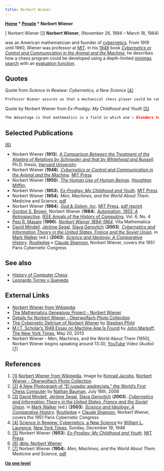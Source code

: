 ```yaml
---
title: Norbert Wiener
---
```

**[Home](Home "Home") \* [People](People "People") \* Norbert Wiener**



[ Norbert Wiener <a id="cite-note-1" href="#cite-ref-1">[1]</a>
**Norbert Wiener**, (November 26, 1894 – March 18, 1964)  

was an American mathematician and founder of [cybernetics](https://en.wikipedia.org/wiki/Cybernetics). From 1919 until 1960, Wiener was professor at [MIT](Massachusetts_Institute_of_Technology "Massachusetts Institute of Technology"). In his [1948](Timeline#1948 "Timeline") book *[Cybernetics or Control and Communication in the Animal and the Machine](https://en.wikipedia.org/wiki/Cybernetics:_Or_Control_and_Communication_in_the_Animal_and_the_Machine)*, he describes how a chess program could be developed using a depth-limited [minimax search](Minimax "Minimax") with an [evaluation function](Evaluation_Function "Evaluation Function"). 



## Quotes


Quote from *Science in Rewiew: Cybernetics, a New Science* <a id="cite-note-4" href="#cite-ref-4">[4]</a>




```C++
Professor Wiener assures us that a mechanical chess player could be constructed that "might very well be as good a player as the vast majority of the human race." Since each mechanical brain provides the knowledge with which to build a better mechanical brain, it is conceivable that eventually we may build a better mechanical brain, it is conceivable that eventually we may build machines that will surpass the best human brains in thinking capacity, that may not only do all man's work for him but also solve such problems as the control of the atomic bomb and how to reconcile east and west. All that would be left for man to do would be to devise ways to stop the machine from destroying him. 

```

Quote by Norbert Wiener from *Ex-Prodigy: My Childhood and Youth* <a id="cite-note-5" href="#cite-ref-5">[5]</a>




```C++
The Advantage is that mathematics is a field in which one's blunders tend to show very clearly and can be corrected or erased with a stroke of the pencil. It is a field which has often been compared with chess, but differs from the latter in that it is only one's best moments that count and not one's worst. A single inattention may lose a chess game, whereas a single successful approach to a problem, among many which have been relegated to the wastebasket, will make a mathematician's reputation. 

```

## Selected Publications


<a id="cite-note-6" href="#cite-ref-6">[6]</a>



* Norbert Wiener (**1913**). *[A Comparison Between the Treatment of the Algebra of Relatives by Schroeder and that by Whitehead and Russell](https://www.worldcat.org/title/comparison-between-the-treatment-of-algebra-of-relatives-by-schroeder-and-that-by-whitehead-and-russell/oclc/500505175)*. Ph.D. thesis, [Harvard University](Harvard_University "Harvard University")
* Norbert Wiener (**1948**). *[Cybernetics or Control and Communication in the Animal and the Machine](https://en.wikipedia.org/wiki/Cybernetics:_Or_Control_and_Communication_in_the_Animal_and_the_Machine)*. [MIT Press](https://en.wikipedia.org/wiki/MIT_Press)
* Norbert Wiener (**1950**). *[The Human Use of Human Beings](https://en.wikipedia.org/wiki/The_Human_Use_of_Human_Beings)*. [Houghton Mifflin](https://en.wikipedia.org/wiki/Houghton_Mifflin_Harcourt),
* Norbert Wiener (**1953**). *[Ex-Prodigy: My Childhood and Youth](https://mitpress.mit.edu/books/ex-prodigy)*. [MIT Press](https://en.wikipedia.org/wiki/MIT_Press)
* Norbert Wiener (**1954**). *Men, Machines, and the World About Them*. Medicine and Science, [pdf](http://www.robertspahr.com/teaching/hnm/wiener_men_machines_and_the_world_about.pdf)
* Norbert Wiener (**1964**). *[God & Golem, Inc](https://mitpress.mit.edu/books/god-golem-inc)*. [MIT Press](https://en.wikipedia.org/wiki/MIT_Press), [pdf reprint](http://luisguillermo.com/diosygolem/God_and_Golem_Inc.pdf)
* [Gordon S. Brown](https://en.wikipedia.org/wiki/Gordon_S._Brown), Norbert Wiener (**1984**). *[Automation, 1955: A Retrospective](https://ieeexplore.ieee.org/document/4640788)*. [IEEE Annals of the History of Computing](IEEE#Annals "IEEE"), Vol. 6, No. 4
* [Pesi R. Masani](Mathematician#PRMasani "Mathematician") (**1990**). *[Norbert Wiener 1894–1964](https://link.springer.com/book/10.1007%2F978-3-0348-9252-0)*. Vita Mathematica
* [David Mindell](http://mindell.scripts.mit.edu/homepage/), [Jérôme Segal](http://jerome-segal.de/acc-en.htm), [Slava Gerovitch](http://web.mit.edu/slava/homepage/) (**2003**). *[Cybernetics and Information Theory in the United States, France and the Soviet Union](https://www.infoamerica.org/documentos_word/shannon-wiener.htm)*. in [Mark Walker](https://de.wikipedia.org/wiki/Mark_Walker_(Wissenschaftshistoriker)) (ed.) (**2003**). *[Science and Ideology: A Comparative History](https://www.crcpress.com/Science-and-Ideology-A-Comparative-History/Walker/p/book/9780415279994)*. [Routledge](https://en.wikipedia.org/wiki/Routledge) » [Claude Shannon](Claude_Shannon "Claude Shannon"), Norbert Wiener, covers the 1951 Paris Cybernetic Congress


## See also


* [History of Computer Chess](History "History").
* [Leonardo Torres y Quevedo](Leonardo_Torres_y_Quevedo "Leonardo Torres y Quevedo")


## External Links


* [Norbert Wiener from Wikipedia](https://en.wikipedia.org/wiki/Norbert_Wiener)
* [The Mathematics Genealogy Project - Norbert Wiener](https://www.genealogy.math.ndsu.nodak.edu/id.php?id=25222)
* [Details for Norbert Wiener - Oberwolfach Photo Collection](https://opc.mfo.de/person_detail?id=4520)
* [The Cybernetic Delirium of Norbert Wiener](http://project.cyberpunk.ru/idb/cybernetic_delirium.html) by [Stephen Pfohl](https://www.bc.edu/bc-web/schools/mcas/departments/sociology/people/faculty-directory/stephen-j-pfohl.html)
* [M.I.T. Scholar’s 1949 Essay on Machine Age Is Found](https://www.nytimes.com/2013/05/21/science/mit-scholars-1949-essay-on-machine-age-is-found.html) by [John Markoff](https://en.wikipedia.org/wiki/John_Markoff), [The New York Times](https://en.wikipedia.org/wiki/The_New_York_Times), May 20, 2013
* Norbert Wiener - Men, Machines, and the World About Them (1950), Norbert Wiener begins speaking around 13:30, [YouTube](https://en.wikipedia.org/wiki/YouTube) Video (Audio) <a id="cite-note-7" href="#cite-ref-7">[7]</a>


 
## References


1. <a id="cite-ref-1" href="#cite-note-1">[1]</a> [Norbert Wiener from Wikipedia](https://en.wikipedia.org/wiki/Norbert_Wiener), Image by [Konrad Jacobs](Mathematician#KJacobs "Mathematician"), [Norbert Wiener - Oberwolfach Photo Collection](https://opc.mfo.de/detail?photo_id=4520)
2. <a id="cite-ref-2" href="#cite-note-2">[2]</a> [A New Photograph of “El jugador ajedrecista,” the World’s First Chess Computer](http://nathanbauman.com/seoulhero/nfblog/?p=317) by [Nathan Bauman](http://nathanbauman.com/), July 16th, 2006
3. <a id="cite-ref-3" href="#cite-note-3">[3]</a> [David Mindell](http://mindell.scripts.mit.edu/homepage/), [Jérôme Segal](http://jerome-segal.de/acc-en.htm), [Slava Gerovitch](http://web.mit.edu/slava/homepage/) (**2003**). *[Cybernetics and Information Theory in the United States, France and the Soviet Union](https://www.infoamerica.org/documentos_word/shannon-wiener.htm)*. in [Mark Walker](https://de.wikipedia.org/wiki/Mark_Walker_(Wissenschaftshistoriker)) (ed.) (**2003**). *[Science and Ideology: A Comparative History](https://www.crcpress.com/Science-and-Ideology-A-Comparative-History/Walker/p/book/9780415279994)*. [Routledge](https://en.wikipedia.org/wiki/Routledge) » [Claude Shannon](Claude_Shannon "Claude Shannon"), Norbert Wiener, covers the 1951 Paris Cybernetic Congress
4. <a id="cite-ref-4" href="#cite-note-4">[4]</a> [Science in Rewiew: Cybernetics, a New Science](http://home.swipnet.se/allez/Eng/Wiener48.htm) by [William L. Laurence](https://en.wikipedia.org/wiki/William_L._Laurence), [New York Times](https://en.wikipedia.org/wiki/New_York_Times), Sunday, December 19, 1948
5. <a id="cite-ref-5" href="#cite-note-5">[5]</a> Norbert Wiener (**1953**). *[Ex-Prodigy: My Childhood and Youth](https://mitpress.mit.edu/books/ex-prodigy)*. [MIT Press](https://en.wikipedia.org/wiki/MIT_Press)
6. <a id="cite-ref-6" href="#cite-note-6">[6]</a> [dblp: Norbert Wiener](https://dblp.org/pers/hd/w/Wiener:Norbert)
7. <a id="cite-ref-7" href="#cite-note-7">[7]</a> Norbert Wiener (**1954**). *Men, Machines, and the World About Them*. Medicine and Science, [pdf](http://www.robertspahr.com/teaching/hnm/wiener_men_machines_and_the_world_about.pdf)

**[Up one level](People "People")**







 

